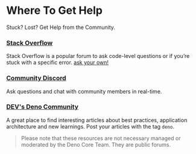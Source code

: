 # Where To Get Help

Stuck? Lost? Get Help from the Community.

### [Stack Overflow](https://stackoverflow.com/questions/tagged/deno)

Stack Overflow is a popular forum to ask code-level questions or if you’re stuck
with a specific error.
[ask your own!](https://stackoverflow.com/questions/ask?tags=deno)

### [Community Discord](https://discord.gg/deno)

Ask questions and chat with community members in real-time.

### [DEV's Deno Community](https://dev.to/t/deno)

A great place to find interesting articles about best practices, application
architecture and new learnings. Post your articles with the tag `deno`.

> Please note that these resources are not necessary managed or moderated by the
> Deno Core Team. They are public forums.
